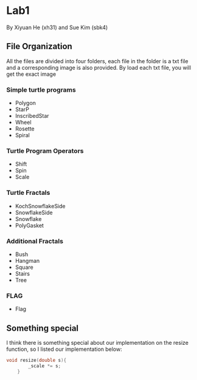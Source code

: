 # Lab1
By  Xiyuan He (xh31) and  Sue Kim (sbk4)
## File Organization
All the files are divided into four folders, each file in the folder is a txt file and a corresponding image is also provided. By load each txt file, you will get the exact image
### Simple turtle programs
- Polygon
- StarP
- InscribedStar
- Wheel
- Rosette
- Spiral
### Turtle Program Operators
- Shift
- Spin
- Scale
### Turtle Fractals
- KochSnowflakeSide
- SnowflakeSide
- Snowflake
- PolyGasket
### Additional Fractals
- Bush
- Hangman
- Square
- Stairs
- Tree
### FLAG
- Flag
## Something special
I think there is something special about our implementation on the resize function, so I listed our implementation below:
```C++
void resize(double s){
		_scale *= s;
	}

```